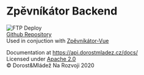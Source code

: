 # Zpěvníkátor Backend
![FTP Deploy](https://github.com/OSDVF/Zpevnikator-Backend/workflows/FTP%20Deploy/badge.svg)  
[Github Repository](https://github.com/OSDVF/Zpevnikator-Backend)  
Used in conjuction with [Zpěvníkátor-Vue](https://github.com/OSDVF/Zpevnikator-Vue)  

Documentation at https://api.dorostmladez.cz/docs/  
Licensed under [Apache 2.0](LICENSE)  
© Dorost&Mládež Na Rozvoji 2020